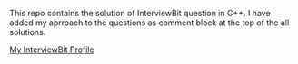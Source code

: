 This repo contains the solution of InterviewBit question in C++. I have added my aprroach to the questions as comment block at the
top of the all solutions.

[My InterviewBit Profile](https://www.interviewbit.com/profile/dhanendra)
